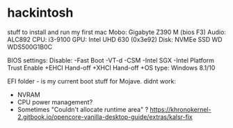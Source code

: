 # hackintosh
stuff to install and run my first mac
Mobo: Gigabyte Z390 M (bios F3)
Audio: ALC892
CPU: i3-9100
GPU: Intel UHD 630 (0x3e92)
Disk: NVMEe SSD WD WDS500G1B0C

BIOS settings:
	Disable:
-Fast Boot
-VT-d
-CSM
-Intel SGX
-Intel Platform Trust
	Enable
+EHCI Hand-off
+XHCI Hand-off
+OS type: Windows 8.1/10

EFI folder - is my current boot stuff for Mojave.
didnt work:
* NVRAM
* CPU power management?
* Sometimes "Couldn't allocate runtime area" ? https://khronokernel-2.gitbook.io/opencore-vanilla-desktop-guide/extras/kalsr-fix